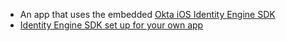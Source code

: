 * An app that uses the embedded [Okta iOS Identity Engine SDK](https://github.com/okta/okta-idx-swift)
* [Identity Engine SDK set up for your own app](/docs/guides/oie-embedded-common-download-setup-app/ios/main)
